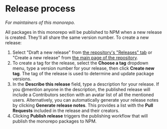 # Release process

_For maintainers of this monorepo._

All packages in this monorepo will be published to NPM when a new release is created. They'll all share the same
version number. To create a new release:

1. Select "Draft a new release" from [the repository's "Releases"
   tab](https://github.com/scratchfoundation/scratch-editor/releases) or "Create a new release" from [the main page of
   the repository](https://github.com/scratchfoundation/scratch-editor/).
2. To create a tag for the release, select the **Choose a tag** dropdown menu, type a version number for your release,
   then click **Create new tag**. The tag of the release is used to determine and update package versions.
3. In the **Describe this release** field, type a description for your release. If you @mention anyone in the
   description, the published release will include a Contributors section with an avatar list of all the mentioned
   users. Alternatively, you can automatically generate your release notes by clicking **Generate release notes**.
   This provides a list with the **Pull Requests** included in the release and their creators.
4. Clicking **Publish release** triggers the publishing workflow that will publish the monorepo packages to NPM.
